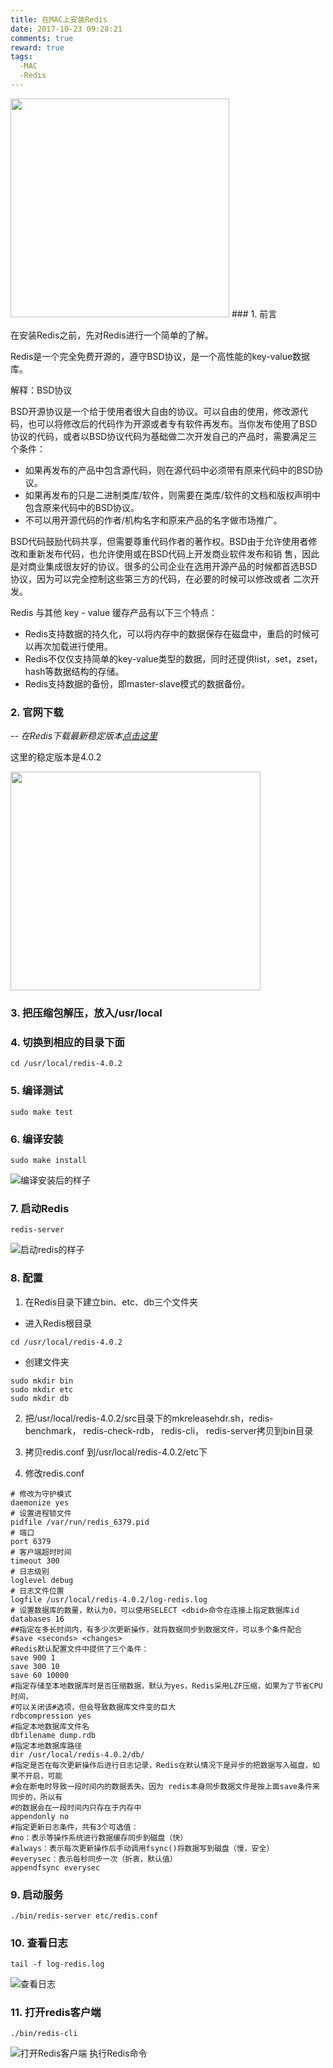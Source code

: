```yaml
---
title: 在MAC上安装Redis
date: 2017-10-23 09:28:21
comments: true
reward: true
tags:
  -MAC
  -Redis
---
```

<img src="/assets/postImg/redis_logo.png" width="350px" height="350px">
### 1. 前言

在安装Redis之前，先对Redis进行一个简单的了解。

Redis是一个完全免费开源的，遵守BSD协议，是一个高性能的key-value数据库。

<!-- more -->

解释：BSD协议

BSD开源协议是一个给于使用者很大自由的协议。可以自由的使用，修改源代码，也可以将修改后的代码作为开源或者专有软件再发布。当你发布使用了BSD协议的代码，或者以BSD协议代码为基础做二次开发自己的产品时，需要满足三个条件：
 * 如果再发布的产品中包含源代码，则在源代码中必须带有原来代码中的BSD协议。
 * 如果再发布的只是二进制类库/软件，则需要在类库/软件的文档和版权声明中包含原来代码中的BSD协议。
 * 不可以用开源代码的作者/机构名字和原来产品的名字做市场推广。

BSD代码鼓励代码共享，但需要尊重代码作者的著作权。BSD由于允许使用者修改和重新发布代码，也允许使用或在BSD代码上开发商业软件发布和销 售，因此是对商业集成很友好的协议。很多的公司企业在选用开源产品的时候都首选BSD协议，因为可以完全控制这些第三方的代码，在必要的时候可以修改或者 二次开发。

Redis 与其他 key - value 缓存产品有以下三个特点：
 * Redis支持数据的持久化，可以将内存中的数据保存在磁盘中，重启的时候可以再次加载进行使用。
 * Redis不仅仅支持简单的key-value类型的数据，同时还提供list，set，zset，hash等数据结构的存储。
 * Redis支持数据的备份，即master-slave模式的数据备份。


### 2. 官网下载

*-- 在Redis下载最新稳定版本[点击这里](https://redis.io/)*

这里的稳定版本是4.0.2

<img src="/assets/postImg/download_redis.jpg" width="400px" height="350px">

### 3. 把压缩包解压，放入/usr/local

### 4. 切换到相应的目录下面

```
cd /usr/local/redis-4.0.2
```

### 5. 编译测试

```
sudo make test
```

### 6. 编译安装

```
sudo make install
```
![编译安装后的样子](/assets/postImg/make_install_redis.jpg)

### 7. 启动Redis

```
redis-server
```
![启动redis的样子](/assets/postImg/redis_server.jpg)

### 8. 配置

1. 在Redis目录下建立bin、etc、db三个文件夹
  * 进入Redis根目录
  ```
  cd /usr/local/redis-4.0.2
  ```
  * 创建文件夹
  ```
  sudo mkdir bin
  sudo mkdir etc
  sudo mkdir db
  ```
2. 把/usr/local/redis-4.0.2/src目录下的mkreleasehdr.sh，redis-benchmark， redis-check-rdb， redis-cli， redis-server拷贝到bin目录

3. 拷贝redis.conf 到/usr/local/redis-4.0.2/etc下

4. 修改redis.conf
```
# 修改为守护模式
daemonize yes
# 设置进程锁文件
pidfile /var/run/redis_6379.pid
# 端口
port 6379
# 客户端超时时间
timeout 300
# 日志级别
loglevel debug
# 日志文件位置
logfile /usr/local/redis-4.0.2/log-redis.log
# 设置数据库的数量，默认为0，可以使用SELECT <dbid>命令在连接上指定数据库id
databases 16
##指定在多长时间内，有多少次更新操作，就将数据同步到数据文件，可以多个条件配合
#save <seconds> <changes>
#Redis默认配置文件中提供了三个条件：
save 900 1
save 300 10
save 60 10000
#指定存储至本地数据库时是否压缩数据，默认为yes，Redis采用LZF压缩，如果为了节省CPU时间，
#可以关闭该#选项，但会导致数据库文件变的巨大
rdbcompression yes
#指定本地数据库文件名
dbfilename dump.rdb
#指定本地数据库路径
dir /usr/local/redis-4.0.2/db/
#指定是否在每次更新操作后进行日志记录，Redis在默认情况下是异步的把数据写入磁盘，如果不开启，可能
#会在断电时导致一段时间内的数据丢失。因为 redis本身同步数据文件是按上面save条件来同步的，所以有
#的数据会在一段时间内只存在于内存中
appendonly no
#指定更新日志条件，共有3个可选值：
#no：表示等操作系统进行数据缓存同步到磁盘（快）
#always：表示每次更新操作后手动调用fsync()将数据写到磁盘（慢，安全）
#everysec：表示每秒同步一次（折衷，默认值）
appendfsync everysec
```

### 9. 启动服务
```
./bin/redis-server etc/redis.conf
```
### 10. 查看日志
```
tail -f log-redis.log
```
![查看日志](/assets/postImg/redis_log.jpg)

### 11. 打开redis客户端
```
./bin/redis-cli
```
![打开Redis客户端](/assets/postImg/redis_cli.jpg)
执行Redis命令
